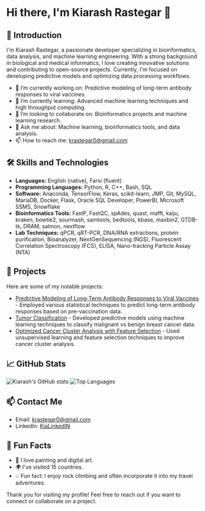 # Hi there, I'm Kiarash Rastegar 👋

## 🌟 Introduction
I'm Kiarash Rastegar, a passionate developer specializing in bioinformatics, data analysis, and machine learning engineering. With a strong background in biological and medical informatics, I love creating innovative solutions and contributing to open-source projects. Currently, I'm focused on developing predictive models and optimizing data processing workflows.

- 🔭 I’m currently working on: Predictive modeling of long-term antibody responses to viral vaccines.
- 🌱 I’m currently learning: Advanced machine learning techniques and high throughput computing.
- 👯 I’m looking to collaborate on: Bioinformatics projects and machine learning research.
- 💬 Ask me about: Machine learning, bioinformatics tools, and data analysis.
- 📫 How to reach me: krastegar0@gmail.com

## 🛠️ Skills and Technologies
- **Languages:** English (native), Farsi (fluent)
- **Programming Languages:** Python, R, C++, Bash, SQL
- **Software:** Anaconda, TensorFlow, Keras, scikit-learn, JMP, Git, MySQL, MariaDB, Docker, Flask, Oracle SQL Developer, PowerBI, Microsoft SSMS, Snowflake
- **Bioinformatics Tools:** FastP, FastQC, spAdes, quast, mafft, kaiju, kraken, bowtie2, sourmash, samtools, bedtools, kbase, maxbin2, GTDB-tk, DRAM, salmon, nextflow
- **Lab Techniques:** qPCR, qRT-PCR, DNA/RNA extractions, protein purification, Bioanalyzer, NextGenSequencing (NGS), Fluorescent Correlation Spectroscopy (FCS), ELISA, Nano-tracking Particle Assay (NTA)

## 🚀 Projects
Here are some of my notable projects:
- [Predictive Modeling of Long-Term Antibody Responses to Viral Vaccines]([link](https://colab.research.google.com/drive/1L2FKnlWWphCRIgh5LXKymLgeI-3RhlN5?usp=sharing)) - Employed various statistical techniques to predict long-term antibody responses based on pre-vaccination data.
- [Tumor Classification]([link](https://colab.research.google.com/drive/12f7J5FHwg043vFNRnTRNlCgEOc9r-_YT)) - Developed predictive models using machine learning techniques to classify malignant vs benign breast cancer data.
- [Optimized Cancer Cluster Analysis with Feature Selection](https://krastegar.github.io/Data_Analysis_withR/) - Used unsupervised learning and feature selection techniques to improve cancer cluster analysis.

## 📈 GitHub Stats
![Kiarash's GitHub stats](https://github-readme-stats.vercel.app/api?username=krastegar&show_icons=true&theme=radical)
![Top Languages](https://github-readme-stats.vercel.app/api/top-langs/?username=krastegar&layout=compact&theme=radical)

## 📫 Contact Me
- Email: krastegar0@gmail.com
- LinkedIn: [KiaLinkedIN](https://www.linkedin.com/in/kia-rast/)

## 🌱 Fun Facts
- 🎨 I love painting and digital art.
- 🌍 I've visited 15 countries.
- 💡 Fun fact: I enjoy rock climbing and often incorporate it into my travel adventures.

Thank you for visiting my profile! Feel free to reach out if you want to connect or collaborate on a project.
